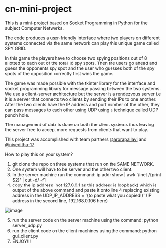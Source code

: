 # cn-mini-project
This is a mini-project based on Socket Programming in Python for the subject Computer Networks. 

The code produces a user-friendly interface where two players on different systems connected via the same network can play this unique game called SPY GRID.

In this game the players have to choose two spying positions out of 8 allotted to each out of the total 16 spy spots. Then the users go ahead and guess the
opponents spy spot and the user who guesses both of the spy spots of the opposition correctly first wins the game.

The game was made possible with the tkinter library for the interface and socket programming library for message passing between the two systems.
We use a client-server architecture but the server is a rendezvous server i.e it is a server that connects two clients by sending their IPs to one another.
After the two clients have the IP address and port number of the other, they can pass messages to each other using UDP using a technique called
UDP punch hole.

The management of data is done on both the client systems thus leaving the server free to accept more requests from clients that want to play.

This project was accomplished with team partners <a href="https://github.com/arorapallavi" target="_blank">@arorapallavi</a> and <a href="https://github.com/niveditha-17" target="_blank">@niveditha-17</a>

How to play this on your system?

1. git clone the repo on three systems that run on the SAME NETWORK.
2. One system will have to be server and the other two client.
3. In the server machine run the command: ip addr show | awk '/inet /{print $2}' | cut -d/ -f1
4. copy the ip address (not 127.0.0.1 as this address is loopback) which is output of the above command and paste it onto line 4 replacing existing address in the UDP_IP_ADDRESS = '{to paste what you copied!}'
(IP address in the second line, 192.168.0.106 here)

![image](https://user-images.githubusercontent.com/97780641/228596684-caaaa40c-f76d-4264-b752-622446b10c13.png)

5. run the server code on the server machine using the command: python server_udp.py
6. run the client code on the client machines using the command: python gui_client.py
7. ENJOY!!!
